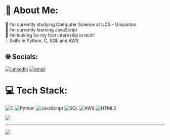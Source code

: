 # 💫 About Me:
🔭 I’m currently studying Computer Science at UCS - Unisantos  
🌱 I’m currently learning JavaScript  
💬 I’m looking for my first internship in tech!  
💡 Skills in Python, C, SQL and AWS  

## 🌐 Socials:
[![LinkedIn](https://img.shields.io/badge/LinkedIn-%230077B5.svg?logo=linkedin&logoColor=white)](https://www.linkedin.com/in/pedro-simoes12/) 
[![email](https://img.shields.io/badge/Email-D14836?logo=gmail&logoColor=white)](mailto:pedros.simoes12@gmail.com) 

# 💻 Tech Stack:
![C](https://img.shields.io/badge/C-%2300599C.svg?style=for-the-badge&logo=c&logoColor=white) 
![Python](https://img.shields.io/badge/Python-3670A0?style=for-the-badge&logo=python&logoColor=ffdd54) 
![JavaScript](https://img.shields.io/badge/JavaScript-%23323330.svg?style=for-the-badge&logo=javascript&logoColor=%23F7DF1E) 
![SQL](https://img.shields.io/badge/SQL-%2307405e.svg?style=for-the-badge&logo=sqlite&logoColor=white) 
![AWS](https://img.shields.io/badge/AWS-%23FF9900.svg?style=for-the-badge&logo=amazon-aws&logoColor=white) 
![HTML5](https://img.shields.io/badge/HTML5-%23E34F26.svg?style=for-the-badge&logo=html5&logoColor=white)

![](https://github-readme-stats.vercel.app/api/top-langs/?username=Pedrosimoes12&theme=darcula&hide_border=false&include_all_commits=false&count_private=true&layout=compact)

---

[![](https://visitcount.itsvg.in/api?id=Pedrosimoes12&icon=0&color=0)](https://visitcount.itsvg.in)
